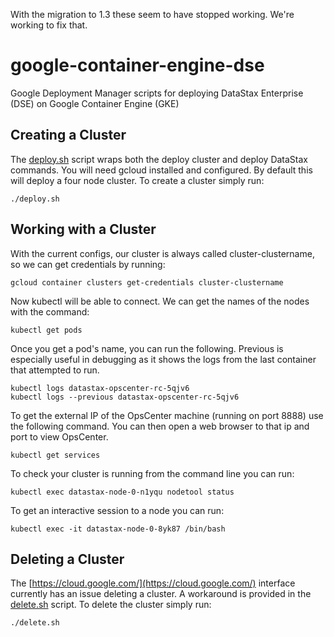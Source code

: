 With the migration to 1.3 these seem to have stopped working.  We're working to fix that.

# google-container-engine-dse
Google Deployment Manager scripts for deploying DataStax Enterprise (DSE) on Google Container Engine (GKE)

## Creating a Cluster

The [deploy.sh](deploy.sh) script wraps both the deploy cluster and deploy DataStax commands.  You will need gcloud installed and configured.  By default this will deploy a four node cluster.  To create a cluster simply run:

    ./deploy.sh

## Working with a Cluster

With the current configs, our cluster is always called cluster-clustername, so we can get credentials by running:

    gcloud container clusters get-credentials cluster-clustername

Now kubectl will be able to connect.  We can get the names of the nodes with the command:

    kubectl get pods

Once you get a pod's name, you can run the following.  Previous is especially useful in debugging as it shows the logs from the last container that attempted to run.

    kubectl logs datastax-opscenter-rc-5qjv6
    kubectl logs --previous datastax-opscenter-rc-5qjv6

To get the external IP of the OpsCenter machine (running on port 8888) use the following command.  You can then open a web browser to that ip and port to view OpsCenter.

    kubectl get services

To check your cluster is running from the command line you can run:

    kubectl exec datastax-node-0-n1yqu nodetool status

To get an interactive session to a node you can run:

    kubectl exec -it datastax-node-0-8yk87 /bin/bash

## Deleting a Cluster

The [https://cloud.google.com/](https://cloud.google.com/) interface currently has an issue deleting a cluster.  A workaround is provided in the [delete.sh](delete.sh) script.  To delete the cluster simply run:

    ./delete.sh
